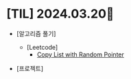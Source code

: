 # [TIL] 2024.03.20📒

  * [알고리즘 풀기]
    * [Leetcode]
      * [Copy List with Random Pointer](https://github.com/elephant97/Algorithm/blob/main/Leetcode/Java/Medium/Copy%20List%20with%20Random%20Pointer.java)

  * [프로젝트]
 
